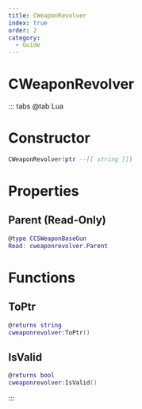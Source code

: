 ```yaml
---
title: CWeaponRevolver
index: true
order: 2
category:
  - Guide
---
```


# CWeaponRevolver

::: tabs
@tab Lua
# Constructor
```lua
CWeaponRevolver(ptr --[[ string ]])
```
# Properties
## Parent (Read-Only)
```lua
@type CCSWeaponBaseGun
Read: cweaponrevolver.Parent
```
# Functions
## ToPtr
```lua
@returns string
cweaponrevolver:ToPtr()
```
## IsValid
```lua
@returns bool
cweaponrevolver:IsValid()
```

:::